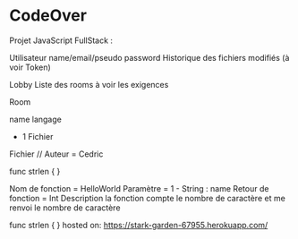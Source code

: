 # CodeOver

Projet JavaScript FullStack :

Utilisateur
name/email/pseudo
password
Historique des fichiers modifiés
(à voir Token)

Lobby
Liste des rooms
à voir les exigences

Room

name
langage
+ 1 Fichier

Fichier
// Auteur = Cedric


func strlen {
}



Nom de fonction = HelloWorld
Paramètre = 1 - String : name
Retour de fonction = Int
Description la fonction compte le nombre de caractère et me renvoi le nombre de
caractère



func strlen {
}
hosted on: https://stark-garden-67955.herokuapp.com/
